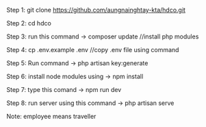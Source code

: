 Step 1: git clone https://github.com/aungnainghtay-kta/hdco.git

Step 2: cd hdco

Step 3: run this command -> composer update //install php modules

Step 4: cp .env.example .env   //copy .env file using command

Step 5: Run command -> php artisan key:generate

Step 6: install node modules using -> npm install

Step 7: type this comand -> npm run dev

Step 8: run server using this command -> php artisan serve


Note: employee means traveller

